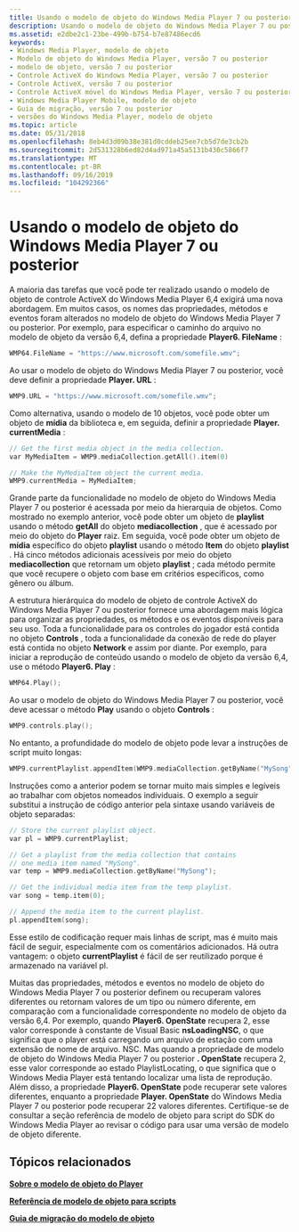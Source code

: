 ```yaml
---
title: Usando o modelo de objeto do Windows Media Player 7 ou posterior
description: Usando o modelo de objeto do Windows Media Player 7 ou posterior
ms.assetid: e2dbe2c1-23be-499b-b754-b7e87486ecd6
keywords:
- Windows Media Player, modelo de objeto
- Modelo de objeto do Windows Media Player, versão 7 ou posterior
- modelo de objeto, versão 7 ou posterior
- Controle ActiveX do Windows Media Player, versão 7 ou posterior
- Controle ActiveX, versão 7 ou posterior
- Controle ActiveX móvel do Windows Media Player, versão 7 ou posterior
- Windows Media Player Mobile, modelo de objeto
- Guia de migração, versão 7 ou posterior
- versões do Windows Media Player, modelo de objeto
ms.topic: article
ms.date: 05/31/2018
ms.openlocfilehash: 8eb4d3d09b38e381d0cddeb25ee7cb5d7de3cb2b
ms.sourcegitcommit: 2d531328b6ed82d4ad971a45a5131b430c5866f7
ms.translationtype: MT
ms.contentlocale: pt-BR
ms.lasthandoff: 09/16/2019
ms.locfileid: "104292366"
---
```

# <a name="using-the-windows-media-player-7-or-later-object-model"></a>Usando o modelo de objeto do Windows Media Player 7 ou posterior

A maioria das tarefas que você pode ter realizado usando o modelo de objeto de controle ActiveX do Windows Media Player 6,4 exigirá uma nova abordagem. Em muitos casos, os nomes das propriedades, métodos e eventos foram alterados no modelo de objeto do Windows Media Player 7 ou posterior. Por exemplo, para especificar o caminho do arquivo no modelo de objeto da versão 6,4, defina a propriedade **Player6. FileName** :


```C++
WMP64.FileName = "https://www.microsoft.com/somefile.wmv";

```



Ao usar o modelo de objeto do Windows Media Player 7 ou posterior, você deve definir a propriedade **Player. URL** :


```C++
WMP9.URL = "https://www.microsoft.com/somefile.wmv";

```



Como alternativa, usando o modelo de 10 objetos, você pode obter um objeto de **mídia** da biblioteca e, em seguida, definir a propriedade **Player. currentMedia** :


```C++
// Get the first media object in the media collection.
var MyMediaItem = WMP9.mediaCollection.getAll().item(0)

// Make the MyMediaItem object the current media.
WMP9.currentMedia = MyMediaItem;

```



Grande parte da funcionalidade no modelo de objeto do Windows Media Player 7 ou posterior é acessada por meio da hierarquia de objetos. Como mostrado no exemplo anterior, você pode obter um objeto de **playlist** usando o método **getAll** do objeto **mediacollection** , que é acessado por meio do objeto do **Player** raiz. Em seguida, você pode obter um objeto de **mídia** específico do objeto **playlist** usando o método **Item** do objeto **playlist** . Há cinco métodos adicionais acessíveis por meio do objeto **mediacollection** que retornam um objeto **playlist** ; cada método permite que você recupere o objeto com base em critérios específicos, como gênero ou álbum.

A estrutura hierárquica do modelo de objeto de controle ActiveX do Windows Media Player 7 ou posterior fornece uma abordagem mais lógica para organizar as propriedades, os métodos e os eventos disponíveis para seu uso. Toda a funcionalidade para os controles do jogador está contida no objeto **Controls** , toda a funcionalidade da conexão de rede do player está contida no objeto **Network** e assim por diante. Por exemplo, para iniciar a reprodução de conteúdo usando o modelo de objeto da versão 6,4, use o método **Player6. Play** :


```C++
WMP64.Play();

```



Ao usar o modelo de objeto do Windows Media Player 7 ou posterior, você deve acessar o método **Play** usando o objeto **Controls** :


```C++
WMP9.controls.play();

```



No entanto, a profundidade do modelo de objeto pode levar a instruções de script muito longas:


```C++
WMP9.currentPlaylist.appendItem(WMP9.mediaCollection.getByName("MySong").item(0));

```



Instruções como a anterior podem se tornar muito mais simples e legíveis ao trabalhar com objetos nomeados individuais. O exemplo a seguir substitui a instrução de código anterior pela sintaxe usando variáveis de objeto separadas:


```C++
// Store the current playlist object.
var pl = WMP9.currentPlaylist;

// Get a playlist from the media collection that contains
// one media item named "MySong".
var temp = WMP9.mediaCollection.getByName("MySong");

// Get the individual media item from the temp playlist.
var song = temp.item(0);

// Append the media item to the current playlist.
pl.appendItem(song);

```



Esse estilo de codificação requer mais linhas de script, mas é muito mais fácil de seguir, especialmente com os comentários adicionados. Há outra vantagem: o objeto **currentPlaylist** é fácil de ser reutilizado porque é armazenado na variável pl.

Muitas das propriedades, métodos e eventos no modelo de objeto do Windows Media Player 7 ou posterior definem ou recuperam valores diferentes ou retornam valores de um tipo ou número diferente, em comparação com a funcionalidade correspondente no modelo de objeto da versão 6,4. Por exemplo, quando **Player6. OpenState** recupera 2, esse valor corresponde à constante de Visual Basic **nsLoadingNSC**, o que significa que o player está carregando um arquivo de estação com uma extensão de nome de arquivo. NSC. Mas quando a propriedade de modelo de objeto do Windows Media Player 7 ou posterior **. OpenState** recupera 2, esse valor corresponde ao estado PlaylistLocating, o que significa que o Windows Media Player está tentando localizar uma lista de reprodução. Além disso, a propriedade **Player6. OpenState** pode recuperar sete valores diferentes, enquanto a propriedade **Player. OpenState** do Windows Media Player 7 ou posterior pode recuperar 22 valores diferentes. Certifique-se de consultar a seção referência de modelo de objeto para script do SDK do Windows Media Player ao revisar o código para usar uma versão de modelo de objeto diferente.

## <a name="related-topics"></a>Tópicos relacionados

<dl> <dt>

[**Sobre o modelo de objeto do Player**](about-the-player-object-model.md)
</dt> <dt>

[**Referência de modelo de objeto para scripts**](object-model-reference-for-scripting.md)
</dt> <dt>

[**Guia de migração do modelo de objeto**](object-model-migration-guide.md)
</dt> </dl>

 

 




